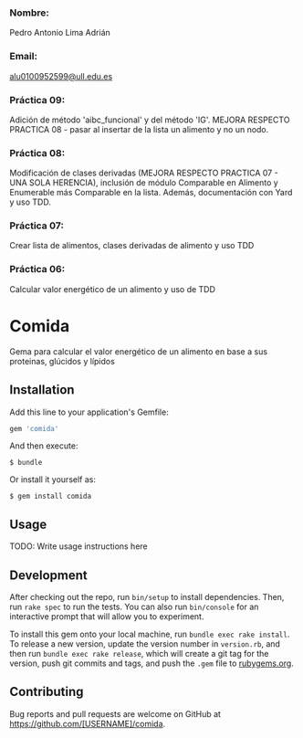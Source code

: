 ### Nombre: 

Pedro Antonio Lima Adrián

### Email: 

alu0100952599@ull.edu.es

### Práctica 09:

Adición de método 'aibc_funcional' y del método 'IG'.
MEJORA RESPECTO PRACTICA 08 - pasar al insertar de la lista un alimento y no un nodo.

### Práctica 08:

Modificación de clases derivadas (MEJORA RESPECTO PRACTICA 07 - UNA SOLA HERENCIA), inclusión de módulo Comparable en Alimento y Enumerable más Comparable en la lista. Además, documentación con Yard y uso TDD.

### Práctica 07:

Crear lista de alimentos, clases derivadas de alimento y uso TDD

### Práctica 06: 

Calcular valor energético de un alimento y uso de TDD
 
# Comida

Gema para calcular el valor energético de un alimento en base a sus proteinas, glúcidos y lípidos

## Installation

Add this line to your application's Gemfile:

```ruby
gem 'comida'
```

And then execute:

    $ bundle

Or install it yourself as:

    $ gem install comida

## Usage

TODO: Write usage instructions here

## Development

After checking out the repo, run `bin/setup` to install dependencies. Then, run `rake spec` to run the tests. You can also run `bin/console` for an interactive prompt that will allow you to experiment.

To install this gem onto your local machine, run `bundle exec rake install`. To release a new version, update the version number in `version.rb`, and then run `bundle exec rake release`, which will create a git tag for the version, push git commits and tags, and push the `.gem` file to [rubygems.org](https://rubygems.org).

## Contributing

Bug reports and pull requests are welcome on GitHub at https://github.com/[USERNAME]/comida.

